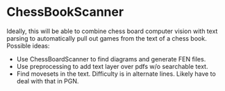 # ChessBookScanner
Ideally, this will be able to combine chess board computer vision with text parsing to automatically pull out games from the text of a chess book. 
Possible ideas: 
 - Use ChessBoardScanner to find diagrams and generate FEN files. 
 - Use preprocessing to add text layer over pdfs w/o searchable text. 
 - Find movesets in the text. Difficulty is in alternate lines. Likely have to deal with that in PGN. 
